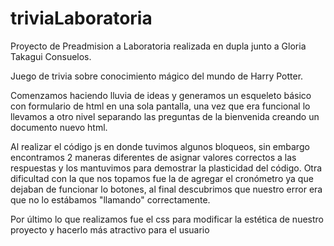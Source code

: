 # triviaLaboratoria
Proyecto de Preadmision a Laboratoria realizada en dupla junto a Gloria Takagui Consuelos.

Juego de trivia sobre conocimiento mágico del mundo de Harry Potter. 

Comenzamos haciendo lluvia de ideas y generamos un esqueleto básico con formulario de html
en una sola pantalla, una vez que era funcional lo llevamos a otro nivel separando las 
preguntas de la bienvenida creando un documento nuevo html. 

Al realizar el código js en donde tuvimos algunos bloqueos, sin embargo encontramos 2 maneras 
diferentes de asignar valores correctos a las respuestas y los mantuvimos para demostrar
la plasticidad del código. Otra dificultad con la que nos topamos fue la de agregar el cronómetro
ya que dejaban de funcionar lo botones, al final descubrimos que nuestro error era que no lo 
estábamos "llamando" correctamente.

Por último lo que realizamos fue el css para modificar la estética de nuestro proyecto y hacerlo
más atractivo para el usuario
